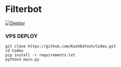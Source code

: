 # Filterbot

[![Deploy](https://www.herokucdn.com/deploy/button.svg)](https://heroku.com/deploy)

### VPS DEPLOY 

```
git clone https://github.com/KashDaYash/Codex.git
cd Codex
pip install -r requirements.txt
python3 main.py
```

